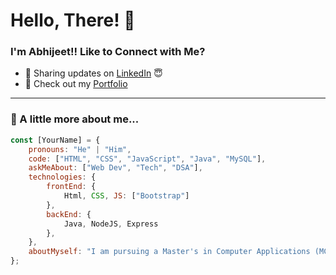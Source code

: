 # Hello, There! 👋  

### I'm Abhijeet!! Like to Connect with Me?  
- 🔗 Sharing updates on [LinkedIn]([your-linkedin-profile](https://www.linkedin.com/in/abhijeet-madake-312b002a6/)) 😇  
- 🎯 Check out my [Portfolio]( https://abhijeetmadake.github.io/Portfolio/)  

---

### 🦉 A little more about me...  
```js
const [YourName] = {
    pronouns: "He" | "Him",
    code: ["HTML", "CSS", "JavaScript", "Java", "MySQL"],
    askMeAbout: ["Web Dev", "Tech", "DSA"],
    technologies: {
        frontEnd: {
            Html, CSS, JS: ["Bootstrap"]
        },
        backEnd: {
            Java, NodeJS, Express
        },
    },
    aboutMyself: "I am pursuing a Master's in Computer Applications (MCA)...",
};
